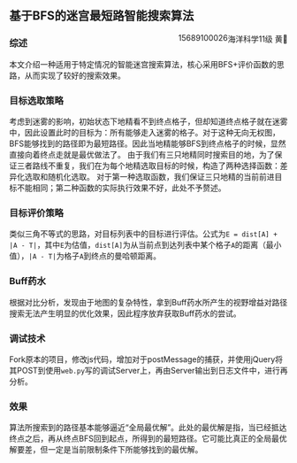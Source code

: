 ## 基于BFS的迷宫最短路智能搜索算法

<div style="float:right;">海洋科学11级 黄</div>
<div style="float:right;">15689100026</div>

### 综述
本文介绍一种适用于特定情况的智能迷宫搜索算法，核心采用BFS+评价函数的思路，从而实现了较好的搜索效果。


### 目标选取策略
考虑到迷雾的影响，初始状态下地精看不到终点格子，但却知道终点格子就在迷雾中，因此设置此时的目标为：所有能够走入迷雾的格子。对于这种无向无权图，BFS能够找到的路径即为最短路径。因此当地精能够BFS到终点格子的时候，显然直接向着终点走就是最优做法了。
由于我们有三只地精同时搜索目的地，为了保证三者路线不重复，我们在为每个地精选取目标的时候，构造了两种选择函数：差异化选取和随机化选取。
对于第一种选取函数，我们保证三只地精的当前前进目标不能相同；第二种函数的实际执行效果不好，此处不予赘述。


### 目标评价策略
类似三角不等式的思路，对目标列表中的目标进行评估。公式为`E = dist[A] + |A - T|`，其中`E`为估值，`dist[A]`为从当前点到达列表中某个格子`A`的距离（最小值），`|A - T|`为格子`A`到终点的曼哈顿距离。


### Buff药水
根据对比分析，发现由于地图的复杂特性，拿到Buff药水所产生的视野增益对路径搜索无法产生明显的优化效果，因此程序放弃获取Buff药水的尝试。


### 调试技术
Fork原本的项目，修改js代码，增加对于postMessage的捕获，并使用jQuery将其POST到使用`web.py`写的调试Server上，再由Server输出到日志文件中，进行再分析。


### 效果
算法所搜索到的路径基本能够逼近“全局最优解”。此处的最优解是指，当已经抵达终点之后，再从终点BFS回到起点，所得到的最短路径。它可能比真正的全局最优解要差，但一定是当前限制条件下所能够找到的最优解。